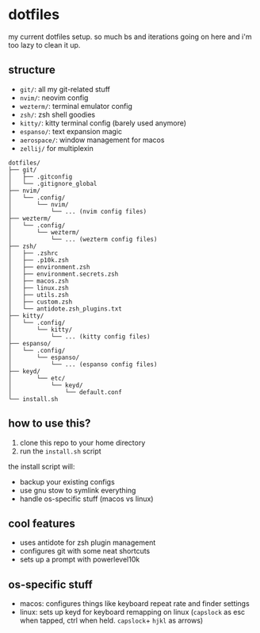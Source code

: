 # dotfiles

my current dotfiles setup. so much bs and iterations going on here and i'm too lazy to clean it up.

## structure

- `git/`: all my git-related stuff
- `nvim/`: neovim config
- `wezterm/`: terminal emulator config
- `zsh/`: zsh shell goodies
- `kitty/`: kitty terminal config (barely used anymore)
- `espanso/`: text expansion magic
- `aerospace/`: window management for macos
- `zellij/` for multiplexin

```
dotfiles/
├── git/
│   ├── .gitconfig
│   └── .gitignore_global
├── nvim/
│   └── .config/
│       └── nvim/
│           └── ... (nvim config files)
├── wezterm/
│   └── .config/
│       └── wezterm/
│           └── ... (wezterm config files)
├── zsh/
│   ├── .zshrc
│   ├── .p10k.zsh
│   ├── environment.zsh
│   ├── environment.secrets.zsh
│   ├── macos.zsh
│   ├── linux.zsh
│   ├── utils.zsh
│   ├── custom.zsh
│   └── antidote.zsh_plugins.txt
├── kitty/
│   └── .config/
│       └── kitty/
│           └── ... (kitty config files)
├── espanso/
│   └── .config/
│       └── espanso/
│           └── ... (espanso config files)
├── keyd/
│       └── etc/
│           └── keyd/
│               └── default.conf
└── install.sh
```

## how to use this?

1. clone this repo to your home directory
2. run the `install.sh` script

the install script will:

- backup your existing configs
- use gnu stow to symlink everything
- handle os-specific stuff (macos vs linux)

## cool features

- uses antidote for zsh plugin management
- configures git with some neat shortcuts
- sets up a prompt with powerlevel10k

## os-specific stuff

- macos: configures things like keyboard repeat rate and finder settings
- linux: sets up keyd for keyboard remapping on linux (`capslock` as esc when
  tapped, ctrl when held. `capslock`+ `hjkl` as arrows)

